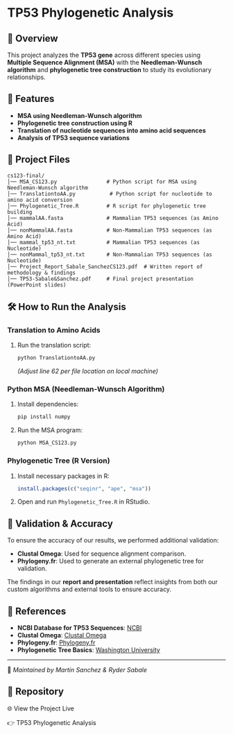 # TP53 Phylogenetic Analysis

## 📌 Overview
This project analyzes the **TP53 gene** across different species using **Multiple Sequence Alignment (MSA)** with the **Needleman-Wunsch algorithm** and **phylogenetic tree construction** to study its evolutionary relationships.

## 🔬 Features
- **MSA using Needleman-Wunsch algorithm**
- **Phylogenetic tree construction using R**
- **Translation of nucleotide sequences into amino acid sequences**
- **Analysis of TP53 sequence variations**

## 📂 Project Files
```
cs123-final/
│── MSA_CS123.py                # Python script for MSA using Needleman-Wunsch algorithm
│── TranslationtoAA.py           # Python script for nucleotide to amino acid conversion
│── Phylogenetic_Tree.R         # R script for phylogenetic tree building
│── mammalAA.fasta              # Mammalian TP53 sequences (as Amino Acid)
│── nonMammalAA.fasta           # Non-Mammalian TP53 sequences (as Amino Acid)
│── mammal_tp53_nt.txt          # Mammalian TP53 sequences (as Nucleotide)
│── nonMammal_tp53_nt.txt       # Non-Mammalian TP53 sequences (as Nucleotide)
│── Project_Report_Sabale_SanchezCS123.pdf  # Written report of methodology & findings
│── TP53-Sabale&Sanchez.pdf     # Final project presentation (PowerPoint slides)
```

## 🛠️ How to Run the Analysis

### **Translation to Amino Acids**
1. Run the translation script:
   ```bash
   python TranslationtoAA.py
   ```
   *(Adjust line 62 per file location on local machine)*

### **Python MSA (Needleman-Wunsch Algorithm)**
1. Install dependencies:
   ```bash
   pip install numpy
   ```
2. Run the MSA program:
   ```bash
   python MSA_CS123.py
   ```

### **Phylogenetic Tree (R Version)**
1. Install necessary packages in R:
   ```r
   install.packages(c("seqinr", "ape", "msa"))
   ```
2. Open and run `Phylogenetic_Tree.R` in RStudio.

## 🔬 Validation & Accuracy

To ensure the accuracy of our results, we performed additional validation:

- **Clustal Omega**: Used for sequence alignment comparison.
- **Phylogeny.fr**: Used to generate an external phylogenetic tree for validation.

The findings in our **report and presentation** reflect insights from both our custom algorithms and external tools to ensure accuracy.

## 📝 References

- **NCBI Database for TP53 Sequences**: [NCBI](https://www.ncbi.nlm.nih.gov/)
- **Clustal Omega**: [Clustal Omega](https://www.ebi.ac.uk/Tools/msa/clustalo/)
- **Phylogeny.fr**: [Phylogeny.fr](http://www.phylogeny.fr/)
- **Phylogenetic Tree Basics**: [Washington University](https://evolution.gs.washington.edu/phylip/doc/main.html)

---
📌 *Maintained by Martin Sanchez & Ryder Sabale*

## 🔗 Repository
🌐 View the Project Live

👉 TP53 Phylogenetic Analysis
